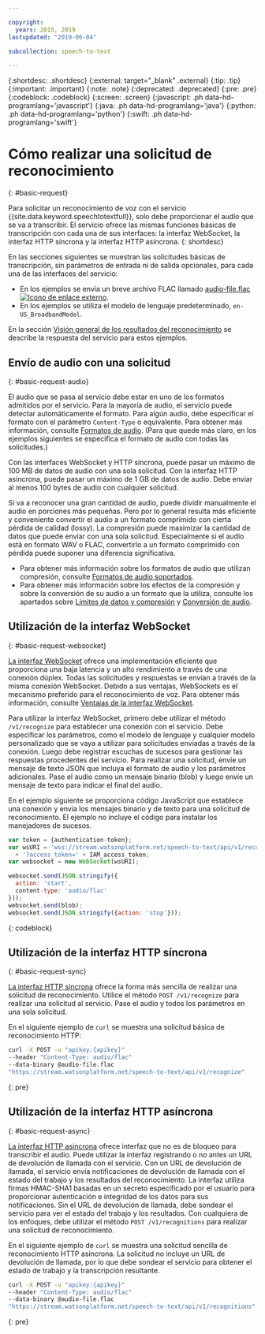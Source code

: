 ```yaml
---

copyright:
  years: 2015, 2019
lastupdated: "2019-06-04"

subcollection: speech-to-text

---
```


{:shortdesc: .shortdesc}
{:external: target="_blank" .external}
{:tip: .tip}
{:important: .important}
{:note: .note}
{:deprecated: .deprecated}
{:pre: .pre}
{:codeblock: .codeblock}
{:screen: .screen}
{:javascript: .ph data-hd-programlang='javascript'}
{:java: .ph data-hd-programlang='java'}
{:python: .ph data-hd-programlang='python'}
{:swift: .ph data-hd-programlang='swift'}

# Cómo realizar una solicitud de reconocimiento
{: #basic-request}

Para solicitar un reconocimiento de voz con el servicio {{site.data.keyword.speechtotextfull}}, solo debe proporcionar el audio que se va a transcribir. El servicio ofrece las mismas funciones básicas de transcripción con cada una de sus interfaces: la interfaz WebSocket, la interfaz HTTP síncrona y la interfaz HTTP asíncrona.
{: shortdesc}

En las secciones siguientes se muestran las solicitudes básicas de transcripción, sin parámetros de entrada ni de salida opcionales, para cada una de las interfaces del servicio:

-   En los ejemplos se envía un breve archivo FLAC llamado <a target="_blank" href="https://watson-developer-cloud.github.io/doc-tutorial-downloads/speech-to-text/audio-file.flac" download="audio-file.flac">audio-file.flac <img src="../../icons/launch-glyph.svg" alt="Icono de enlace externo" title="Icono de enlace externo"></a>.
-   En los ejemplos se utiliza el modelo de lenguaje predeterminado, `en-US_BroadbandModel`.

En la sección [Visión general de los resultados del reconocimiento](/docs/services/speech-to-text?topic=speech-to-text-basic-response) se describe la respuesta del servicio para estos ejemplos.

## Envío de audio con una solicitud
{: #basic-request-audio}

El audio que se pasa al servicio debe estar en uno de los formatos admitidos por el servicio. Para la mayoría de audio, el servicio puede detectar automáticamente el formato. Para algún audio, debe especificar el formato con el parámetro `Content-Type` o equivalente. Para obtener más información, consulte [Formatos de audio](/docs/services/speech-to-text?topic=speech-to-text-audio-formats). (Para que quede más claro, en los ejemplos siguientes se especifica el formato de audio con todas las solicitudes.)

Con las interfaces WebSocket y HTTP síncrona, puede pasar un máximo de 100 MB de datos de audio con una sola solicitud. Con la interfaz HTTP asíncrona, puede pasar un máximo de 1 GB de datos de audio. Debe enviar al menos 100 bytes de audio con cualquier solicitud.

Si va a reconocer una gran cantidad de audio, puede dividir manualmente el audio en porciones más pequeñas. Pero por lo general resulta más eficiente y conveniente convertir el audio a un formato comprimido con cierta pérdida de calidad (lossy). La compresión puede maximizar la cantidad de datos que puede enviar con una sola solicitud. Especialmente si el audio está en formato WAV o FLAC, convertirlo a un formato comprimido con pérdida puede suponer una diferencia significativa.

-   Para obtener más información sobre los formatos de audio que utilizan compresión, consulte [Formatos de audio soportados](/docs/services/speech-to-text?topic=speech-to-text-audio-formats#formats).
-   Para obtener más información sobre los efectos de la compresión y sobre la conversión de su audio a un formato que la utiliza, consulte los apartados sobre [Límites de datos y compresión](/docs/services/speech-to-text?topic=speech-to-text-audio-formats#limits) y [Conversión de audio](/docs/services/speech-to-text?topic=speech-to-text-audio-formats#conversion).

## Utilización de la interfaz WebSocket
{: #basic-request-websocket}

[La interfaz WebSocket](/docs/services/speech-to-text?topic=speech-to-text-websockets) ofrece una implementación eficiente que proporciona una baja latencia y un alto rendimiento a través de una conexión dúplex. Todas las solicitudes y respuestas se envían a través de la misma conexión WebSocket. Debido a sus ventajas, WebSockets es el mecanismo preferido para el reconocimiento de voz. Para obtener más información, consulte [Ventajas de la interfaz WebSocket](/docs/services/speech-to-text?topic=speech-to-text-developerOverview#advantages).

Para utilizar la interfaz WebSocket, primero debe utilizar el método `/v1/recognize` para establecer una conexión con el servicio. Debe especificar los parámetros, como el modelo de lenguaje y cualquier modelo personalizado que se vaya a utilizar para solicitudes enviadas a través de la conexión. Luego debe registrar escuchas de sucesos para gestionar las respuestas procedentes del servicio. Para realizar una solicitud, envíe un mensaje de texto JSON que incluya el formato de audio y los parámetros adicionales. Pase el audio como un mensaje binario (blob) y luego envíe un mensaje de texto para indicar el final del audio.

En el ejemplo siguiente se proporciona código JavaScript que establece una conexión y envía los mensajes binario y de texto para una solicitud de reconocimiento. El ejemplo no incluye el código para instalar los manejadores de sucesos.

```javascript
var token = {authentication-token};
var wsURI = 'wss://stream.watsonplatform.net/speech-to-text/api/v1/recognize'
  + '?access_token=' + IAM_access_token;
var websocket = new WebSocket(wsURI);

websocket.send(JSON.stringify({
  action: 'start',
  content-type: 'audio/flac'
}));
websocket.send(blob);
websocket.send(JSON.stringify({action: 'stop'}));
```
{: codeblock}

## Utilización de la interfaz HTTP síncrona
{: #basic-request-sync}

[La interfaz HTTP síncrona](/docs/services/speech-to-text?topic=speech-to-text-http) ofrece la forma más sencilla de realizar una solicitud de reconocimiento. Utilice el método `POST /v1/recognize` para realizar una solicitud al servicio. Pase el audio y todos los parámetros en una sola solicitud.

En el siguiente ejemplo de `curl` se muestra una solicitud básica de reconocimiento HTTP:

```bash
curl -X POST -u "apikey:{apikey}"
--header "Content-Type: audio/flac"
--data-binary @audio-file.flac
"https://stream.watsonplatform.net/speech-to-text/api/v1/recognize"
```
{: pre}

## Utilización de la interfaz HTTP asíncrona
{: #basic-request-async}

[La interfaz HTTP asíncrona](/docs/services/speech-to-text?topic=speech-to-text-async) ofrece interfaz que no es de bloqueo para transcribir el audio. Puede utilizar la interfaz registrando o no antes un URL de devolución de llamada con el servicio. Con un URL de devolución de llamada, el servicio envía notificaciones de devolución de llamada con el estado del trabajo y los resultados del reconocimiento. La interfaz utiliza firmas HMAC-SHA1 basadas en un secreto especificado por el usuario para proporcionar autenticación e integridad de los datos para sus notificaciones. Sin el URL de devolución de llamada, debe sondear el servicio para ver el estado del trabajo y los resultados. Con cualquiera de los enfoques, debe utilizar el método `POST /v1/recognitions` para realizar una solicitud de reconocimiento.

En el siguiente ejemplo de `curl` se muestra una solicitud sencilla de reconocimiento HTTP asíncrona. La solicitud no incluye un URL de devolución de llamada, por lo que debe sondear el servicio para obtener el estado de trabajo y la transcripción resultante.

```bash
curl -X POST -u "apikey:{apikey}"
--header "Content-Type: audio/flac"
--data-binary @audio-file.flac
"https://stream.watsonplatform.net/speech-to-text/api/v1/recognitions"
```
{: pre}
